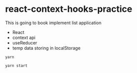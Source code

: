 # react-context-hooks-practice
This is going to book implement list application
- React
- context api
- useReducer
- temp data storing in localStorage

```
yarn 

yarn start
```